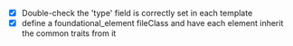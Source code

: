 ---
---

- [x] Double-check the 'type' field is correctly set in each template
- [x] define a foundational_element fileClass and have each element inherit the common traits from it